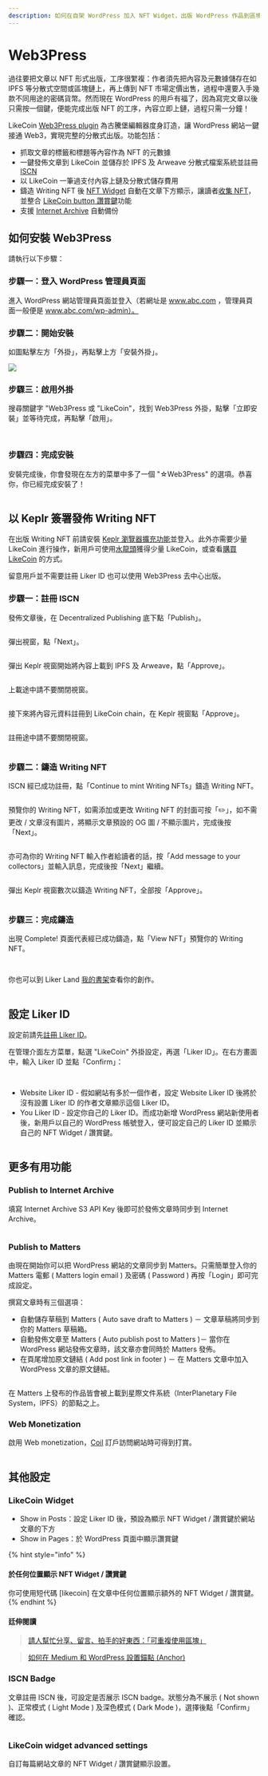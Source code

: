```yaml
---
description: 如何在自架 WordPress 加入 NFT Widget，出版 WordPress 作品到區塊鏈？
---
```


# Web3Press

過往要把文章以 NFT 形式出版，工序很䌓複：作者須先把內容及元數據儲存在如 IPFS 等分散式空間或區塊鏈上，再上傳到 NFT 市場定價出售，過程中還要入手幾款不同用途的密碼貨幣。然而現在 WordPress 的用戶有福了，因為寫完文章以後只需按一個鍵，便能完成出版 NFT 的工序，內容立即上鏈，過程只需一分鐘！

LikeCoin [Web3Press plugin](https://zh-hk.wordpress.org/plugins/likecoin/) 為古騰堡編輯器度身訂造，讓 WordPress 網站一鍵接通 Web3，實現完整的分散式出版。功能包括：

* 抓取文章的標籤和標題等內容作為 NFT 的元數據
* 一鍵發佈文章到 LikeCoin 並儲存於 IPFS 及 Arweave 分散式檔案系統並註冊 [ISCN](../general-guides/decentralized-publishing/what-is-iscn.md)
* 以 LikeCoin 一筆過支付內容上鏈及分散式儲存費用
* 鑄造 Writing NFT 後 [NFT Widget](../general-guides/writing-nft/collect-writing-nft/nft-widget.md) 自動在文章下方顯示，讓讀者[收集 NFT](../general-guides/writing-nft/collect-writing-nft/)，並整合 [LikeCoin button 讚賞鍵](creator/)功能
* 支援 [Internet Archive](https://archive.org/) 自動備份

## 如何安裝 Web3Press <a href="#installation" id="installation"></a>

請執行以下步驟：

### 步驟一：登入 WordPress 管理員頁面

進入 WordPress 網站管理員頁面並登入（若網址是 www.abc.com ，管理員頁面一般便是 www.abc.com/wp-admin）。

### 步驟二：開始安裝

如圖點擊左方「外掛」，再點擊上方「安裝外掛」。

![](../.gitbook/assets/wordpress-1.png)

### 步驟三：啟用外掛

搜尋關鍵字 "Web3Press 或 "LikeCoin"，找到 Web3Press 外掛，點擊「立即安裝」並等待完成，再點擊「啟用」。

<figure><img src="../.gitbook/assets/wordpress 2.png" alt=""><figcaption></figcaption></figure>

<figure><img src="../.gitbook/assets/wordpress 3.png" alt=""><figcaption></figcaption></figure>

### 步驟四：完成安裝

安裝完成後，你會發現在左方的菜單中多了一個 "☆Web3Press" 的選項。恭喜你，你已經完成安裝了！

<figure><img src="../.gitbook/assets/wordpress 4.png" alt=""><figcaption></figcaption></figure>

## 以 Keplr 簽署發佈 Writing NFT

在出版 Writing NFT 前請安裝 [Keplr 瀏覽器擴充功能](../general-guides/wallet/keplr/)並登入。此外亦需要少量 LikeCoin 進行操作，新用戶可使用[水龍頭](../general-guides/faucet.md)獲得少量 LikeCoin，或查看[購買 LikeCoin](../general-guides/trade/buy-likecoin.md) 的方式。

留意用戶並不需要註冊 Liker ID 也可以使用 Web3Press 去中心出版。

### 步驟一：註冊 ISCN

發佈文章後，在 Decentralized Publishing 底下點「Publish」。

<figure><img src="../.gitbook/assets/W3Press mint 1.png" alt=""><figcaption></figcaption></figure>

彈出視窗，點「Next」。

<figure><img src="../.gitbook/assets/W3Press mint 2.png" alt=""><figcaption></figcaption></figure>

彈出 Keplr 視窗開始將內容上載到 IPFS 及 Arweave，點「Approve」。

<figure><img src="../.gitbook/assets/W3Press mint 3.png" alt=""><figcaption></figcaption></figure>

上載途中請不要關閉視窗。

<figure><img src="../.gitbook/assets/W3Press mint 4.png" alt=""><figcaption></figcaption></figure>

接下來將內容元資料註冊到 LikeCoin chain，在 Keplr 視窗點「Approve」。

<figure><img src="../.gitbook/assets/W3Press mint 5.png" alt=""><figcaption></figcaption></figure>

註冊途中請不要關閉視窗。

<figure><img src="../.gitbook/assets/W3Press mint 6.png" alt=""><figcaption></figcaption></figure>

### 步驟二：鑄造 Writing NFT

ISCN 經已成功註冊，點「Continue to mint Writing NFTs」鑄造 Writing NFT。

<figure><img src="../.gitbook/assets/W3Press mint 7.png" alt=""><figcaption></figcaption></figure>

預覽你的 Writing NFT，如需添加或更改 Writing NFT 的封面可按「:pencil2:」，如不需更改 / 文章沒有圖片，將顯示文章預設的 OG 圖 / 不顯示圖片，完成後按「Next」。

<figure><img src="../.gitbook/assets/W3Press mint 8.png" alt=""><figcaption></figcaption></figure>

亦可為你的 Writing NFT 輸入作者給讀者的話，按「Add message to your collectors」並輸入訊息，完成後按「Next」繼續。

<figure><img src="../.gitbook/assets/W3Press mint 9.png" alt=""><figcaption></figcaption></figure>

彈出 Keplr 視窗數次以鑄造 Writing NFT，全部按「Approve」。

<figure><img src="../.gitbook/assets/W3Press mint 10.png" alt=""><figcaption></figcaption></figure>

### 步驟三：完成鑄造

出現 Complete! 頁面代表經已成功鑄造，點「View NFT」預覽你的 Writing NFT。

<figure><img src="../.gitbook/assets/W3Press mint 11.png" alt=""><figcaption></figcaption></figure>

<figure><img src="../.gitbook/assets/W3Press mint 12.png" alt=""><figcaption></figcaption></figure>



你也可以到 Liker Land [我的書架](../general-guides/writing-nft/dashboard.md)查看你的創作。

<figure><img src="../.gitbook/assets/W3Press mint 13.png" alt=""><figcaption></figcaption></figure>

## 設定 Liker ID <a href="#setting" id="setting"></a>

設定前請先[註冊 Liker ID](liker-id/)。

在管理介面左方菜單，點選 "LikeCoin" 外掛設定，再選「Liker ID」。在右方畫面中，輸入 Liker ID 並點「Confirm」：

<figure><img src="../.gitbook/assets/wordpress 5.png" alt=""><figcaption></figcaption></figure>

<figure><img src="../.gitbook/assets/wordpress 6.png" alt=""><figcaption></figcaption></figure>

* Website Liker ID - 假如網站有多於一個作者，設定 Website Liker ID 後將於沒有設置 Liker ID 的作者文章顯示這個 Liker ID。
* You Liker ID - 設定你自己的 Liker ID。而成功新增 WordPress 網站新使用者後，新用戶以自己的 WordPress 帳號登入，便可設定自己的 Liker ID 並顯示自己的 NFT Widget / 讚賞鍵。

<figure><img src="../.gitbook/assets/wordpress 7.png" alt=""><figcaption></figcaption></figure>

## 更多有用功能 <a href="#publish-setting" id="publish-setting"></a>

### Publish to Internet Archive

填寫 Internet Archive S3 API Key 後即可於發佈文章時同步到 Internet Archive。

<figure><img src="../.gitbook/assets/wordpress 11.png" alt=""><figcaption></figcaption></figure>

### Publish to Matters <a href="#publish-to-matters" id="publish-to-matters"></a>

由現在開始你可以把 WordPress 網站的文章同步到 Matters。只需簡單登入你的 Matters 電郵 ( Matters login email ) 及密碼 ( Password ) 再按「Login」即可完成設定。

撰寫文章時有三個選項：

* 自動儲存草稿到 Matters ( Auto save draft to Matters ) － 文章草稿將同步到你的 Matters 草稿箱。
* 自動發佈文章至 Matters ( Auto publish post to Matters )－ 當你在 WordPress 網站發佈文章時，該文章亦會同時於 Matters 發佈。
* 在頁尾增加原文鏈結 ( Add post link in footer ) － 在 Matters 文章中加入 WordPress 文章的原文鏈結。

<figure><img src="../.gitbook/assets/wordpress 10.png" alt=""><figcaption></figcaption></figure>

在 Matters 上發布的作品皆會被上載到星際文件系統（InterPlanetary File System，IPFS）的節點之上。

### Web Monetization

啟用 Web monetization，[Coil](https://coil.com/) 訂戶訪問網站時可得到打賞。

<figure><img src="../.gitbook/assets/wordpress 12.png" alt=""><figcaption></figcaption></figure>

## 其他設定

### LikeCoin Widget

* Show in Posts：設定 Liker ID 後，預設為顯示 NFT Widget / 讚賞鍵於網站文章的下方
* Show in Pages：於 WordPress 頁面中顯示讚賞鍵

{% hint style="info" %}
#### 於任何位置顯示 NFT Widget / 讚賞鍵 <a href="#how-to-support-multiple-liker-id-on-a-wordpress-site" id="how-to-support-multiple-liker-id-on-a-wordpress-site"></a>

你可使用短代碼 \[likecoin] 在文章中任何位置顯示額外的 NFT Widget / 讚賞鍵。
{% endhint %}

#### 廷伸閱讀[&#xD;](https://coralive.site/likecoin-wordpress%E4%B8%8A%E5%A6%82%E4%BD%95%E5%AE%89%E8%A3%9D%E8%A8%AD%E5%AE%9Alikecoin/) <a href="#read-more" id="read-more"></a>

> [請人幫忙分享、留言、拍手的好東西：「可重複使用區塊」](https://xrine.com/gutenburg-%E5%8F%AF%E9%87%8D%E8%A4%87%E4%BD%BF%E7%94%A8%E5%8D%80%E5%A1%8A/)

> [如何在 Medium 和 WordPress 設置錨點 (Anchor)](https://bchai.cc/2019/03/30/how-to-setup-anchor-medium-wordpress/)

### ISCN Badge <a href="#publish-to-iscn" id="publish-to-iscn"></a>

文章註冊 ISCN 後，可設定是否展示 ISCN badge。狀態分為不展示 ( Not shown )、正常模式 ( Light Mode ) 及深色模式 ( Dark Mode )，選擇後點「Confirm」確認。

<figure><img src="../.gitbook/assets/wordpress 8.png" alt=""><figcaption></figcaption></figure>

### LikeCoin widget advanced settings

自訂每篇網站文章的 NFT Widget / 讚賞鍵顯示設置。

<figure><img src="../.gitbook/assets/wordpress 9.png" alt=""><figcaption></figcaption></figure>
